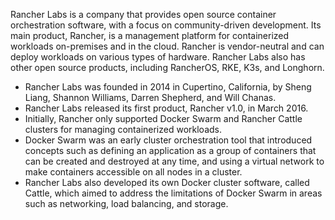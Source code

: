 

Rancher Labs is a company that provides open source container orchestration software, with a focus on community-driven development. Its main product, Rancher, is a management platform for containerized workloads on-premises and in the cloud. Rancher is vendor-neutral and can deploy workloads on various types of hardware. Rancher Labs also has other open source products, including RancherOS, RKE, K3s, and Longhorn.

- Rancher Labs was founded in 2014 in Cupertino, California, by Sheng Liang, Shannon Williams, Darren Shepherd, and Will Chanas.
- Rancher Labs released its first product, Rancher v1.0, in March 2016.
- Initially, Rancher only supported Docker Swarm and Rancher Cattle clusters for managing containerized workloads.
- Docker Swarm was an early cluster orchestration tool that introduced concepts such as defining an application as a group of containers that can be created and destroyed at any time, and using a virtual network to make containers accessible on all nodes in a cluster.
- Rancher Labs also developed its own Docker cluster software, called Cattle, which aimed to address the limitations of Docker Swarm in areas such as networking, load balancing, and storage.


